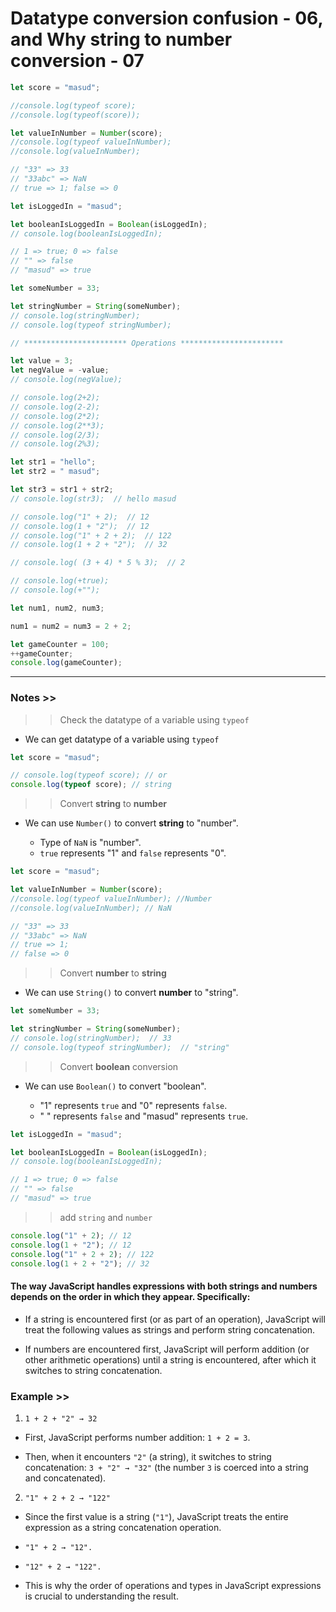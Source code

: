 # Datatype conversion confusion - 06, and Why string to number conversion - 07

```javascript
let score = "masud";

//console.log(typeof score);
//console.log(typeof(score));

let valueInNumber = Number(score);
//console.log(typeof valueInNumber);
//console.log(valueInNumber);

// "33" => 33
// "33abc" => NaN
// true => 1; false => 0

let isLoggedIn = "masud";

let booleanIsLoggedIn = Boolean(isLoggedIn);
// console.log(booleanIsLoggedIn);

// 1 => true; 0 => false
// "" => false
// "masud" => true

let someNumber = 33;

let stringNumber = String(someNumber);
// console.log(stringNumber);
// console.log(typeof stringNumber);

// *********************** Operations ***********************

let value = 3;
let negValue = -value;
// console.log(negValue);

// console.log(2+2);
// console.log(2-2);
// console.log(2*2);
// console.log(2**3);
// console.log(2/3);
// console.log(2%3);

let str1 = "hello";
let str2 = " masud";

let str3 = str1 + str2;
// console.log(str3);  // hello masud

// console.log("1" + 2);  // 12
// console.log(1 + "2");  // 12
// console.log("1" + 2 + 2);  // 122
// console.log(1 + 2 + "2");  // 32

// console.log( (3 + 4) * 5 % 3);  // 2

// console.log(+true);
// console.log(+"");

let num1, num2, num3;

num1 = num2 = num3 = 2 + 2;

let gameCounter = 100;
++gameCounter;
console.log(gameCounter);
```

---

### Notes >>

> > Check the datatype of a variable using `typeof`

- We can get datatype of a variable using `typeof`

```javascript
let score = "masud";

// console.log(typeof score); // or
console.log(typeof score); // string
```

> > Convert **string** to **number**

- We can use `Number()` to convert **string** to "number".

  - Type of `NaN` is "number".
  - `true` represents "1" and `false` represents "0".

```javascript
let score = "masud";

let valueInNumber = Number(score);
//console.log(typeof valueInNumber); //Number
//console.log(valueInNumber); // NaN

// "33" => 33
// "33abc" => NaN
// true => 1;
// false => 0
```

> > Convert **number** to **string**

- We can use `String()` to convert **number** to "string".

```javascript
let someNumber = 33;

let stringNumber = String(someNumber);
// console.log(stringNumber);  // 33
// console.log(typeof stringNumber);  // "string"
```

> > Convert **boolean** conversion

- We can use `Boolean()` to convert "boolean".

  - "1" represents `true` and "0" represents `false`.
  - " " represents `false` and "masud" represents `true`.

```javascript
let isLoggedIn = "masud";

let booleanIsLoggedIn = Boolean(isLoggedIn);
// console.log(booleanIsLoggedIn);

// 1 => true; 0 => false
// "" => false
// "masud" => true
```

> > add `string` and `number`

```javascript
console.log("1" + 2); // 12
console.log(1 + "2"); // 12
console.log("1" + 2 + 2); // 122
console.log(1 + 2 + "2"); // 32
```

#### The way JavaScript handles expressions with both strings and numbers depends on the order in which they appear. Specifically:

- If a string is encountered first (or as part of an operation), JavaScript will treat the following values as strings and perform string concatenation.

- If numbers are encountered first, JavaScript will perform addition (or other arithmetic operations) until a string is encountered, after which it switches to string concatenation.

### Example >>

1. `1 + 2 + "2" → 32`

- First, JavaScript performs number addition: `1 + 2 = 3`.

- Then, when it encounters `"2"` (a string), it switches to string concatenation: `3 + "2" → "32"` (the number `3` is coerced into a string and concatenated).

2. `"1" + 2 + 2 → "122"`

- Since the first value is a string (`"1"`), JavaScript treats the entire expression as a string concatenation operation.

- `"1" + 2 → "12".`

- `"12" + 2 → "122".`

- This is why the order of operations and types in JavaScript expressions is crucial to understanding the result.
